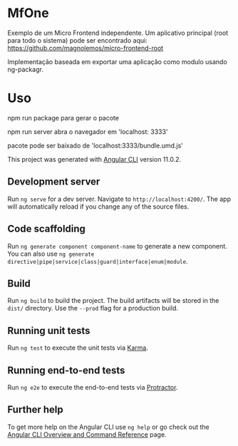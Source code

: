 # MfOne

Exemplo de um Micro Frontend independente. Um aplicativo principal (root para todo o sistema) pode ser encontrado aqui: https://github.com/magnolemos/micro-frontend-root

Implementação baseada em exportar uma aplicação como modulo usando ng-packagr.



# Uso
npm run package para gerar o pacote 

npm run server
abra o navegador em 'localhost: 3333'

pacote pode ser baixado de 'localhost:3333/bundle.umd.js'

This project was generated with [Angular CLI](https://github.com/angular/angular-cli) version 11.0.2.

## Development server

Run `ng serve` for a dev server. Navigate to `http://localhost:4200/`. The app will automatically reload if you change any of the source files.

## Code scaffolding

Run `ng generate component component-name` to generate a new component. You can also use `ng generate directive|pipe|service|class|guard|interface|enum|module`.

## Build

Run `ng build` to build the project. The build artifacts will be stored in the `dist/` directory. Use the `--prod` flag for a production build.

## Running unit tests

Run `ng test` to execute the unit tests via [Karma](https://karma-runner.github.io).

## Running end-to-end tests

Run `ng e2e` to execute the end-to-end tests via [Protractor](http://www.protractortest.org/).

## Further help

To get more help on the Angular CLI use `ng help` or go check out the [Angular CLI Overview and Command Reference](https://angular.io/cli) page.
